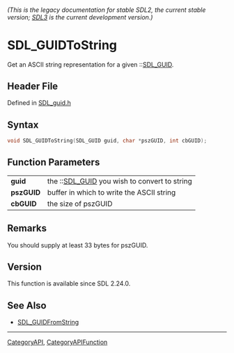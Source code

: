 ###### (This is the legacy documentation for stable SDL2, the current stable version; [SDL3](https://wiki.libsdl.org/SDL3/) is the current development version.)
# SDL_GUIDToString

Get an ASCII string representation for a given ::[SDL_GUID](SDL_GUID).

## Header File

Defined in [SDL_guid.h](https://github.com/libsdl-org/SDL/blob/SDL2/include/SDL_guid.h)

## Syntax

```c
void SDL_GUIDToString(SDL_GUID guid, char *pszGUID, int cbGUID);

```

## Function Parameters

|                 |                                                          |
| --------------- | -------------------------------------------------------- |
| **guid**        | the ::[SDL_GUID](SDL_GUID) you wish to convert to string |
| **pszGUID**     | buffer in which to write the ASCII string                |
| **cbGUID**      | the size of pszGUID                                      |

## Remarks

You should supply at least 33 bytes for pszGUID.

## Version

This function is available since SDL 2.24.0.

## See Also

* [SDL_GUIDFromString](SDL_GUIDFromString)

----
[CategoryAPI](CategoryAPI), [CategoryAPIFunction](CategoryAPIFunction)

